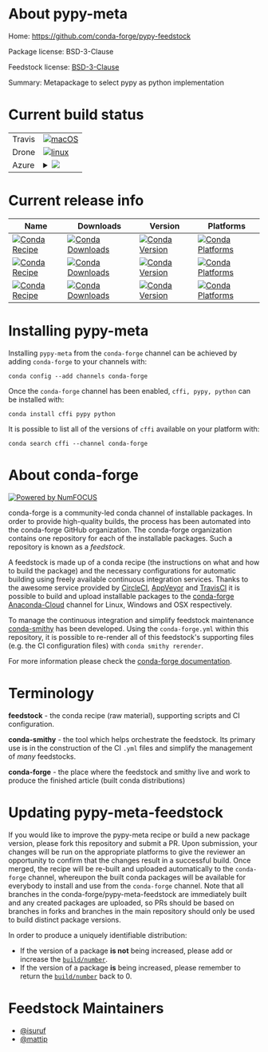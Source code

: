 About pypy-meta
===============

Home: https://github.com/conda-forge/pypy-feedstock

Package license: BSD-3-Clause

Feedstock license: [BSD-3-Clause](https://github.com/conda-forge/pypy-meta-feedstock/blob/master/LICENSE.txt)

Summary: Metapackage to select pypy as python implementation

Current build status
====================


<table><tr>
    <td>Travis</td>
    <td>
      <a href="https://travis-ci.com/conda-forge/pypy-meta-feedstock">
        <img alt="macOS" src="https://img.shields.io/travis/com/conda-forge/pypy-meta-feedstock/master.svg?label=macOS">
      </a>
    </td>
  </tr><tr>
    <td>Drone</td>
    <td>
      <a href="https://cloud.drone.io/conda-forge/pypy-meta-feedstock">
        <img alt="linux" src="https://img.shields.io/drone/build/conda-forge/pypy-meta-feedstock/master.svg?label=Linux">
      </a>
    </td>
  </tr>
    
  <tr>
    <td>Azure</td>
    <td>
      <details>
        <summary>
          <a href="https://dev.azure.com/conda-forge/feedstock-builds/_build/latest?definitionId=9205&branchName=master">
            <img src="https://dev.azure.com/conda-forge/feedstock-builds/_apis/build/status/pypy-meta-feedstock?branchName=master">
          </a>
        </summary>
        <table>
          <thead><tr><th>Variant</th><th>Status</th></tr></thead>
          <tbody><tr>
              <td>linux_64_python3.6.____cpythonpython_version3.6.12</td>
              <td>
                <a href="https://dev.azure.com/conda-forge/feedstock-builds/_build/latest?definitionId=9205&branchName=master">
                  <img src="https://dev.azure.com/conda-forge/feedstock-builds/_apis/build/status/pypy-meta-feedstock?branchName=master&jobName=linux&configuration=linux_64_python3.6.____cpythonpython_version3.6.12" alt="variant">
                </a>
              </td>
            </tr><tr>
              <td>linux_64_python3.6.____cpythonpython_version3.7.9</td>
              <td>
                <a href="https://dev.azure.com/conda-forge/feedstock-builds/_build/latest?definitionId=9205&branchName=master">
                  <img src="https://dev.azure.com/conda-forge/feedstock-builds/_apis/build/status/pypy-meta-feedstock?branchName=master&jobName=linux&configuration=linux_64_python3.6.____cpythonpython_version3.7.9" alt="variant">
                </a>
              </td>
            </tr><tr>
              <td>linux_64_python3.7.____cpythonpython_version3.6.12</td>
              <td>
                <a href="https://dev.azure.com/conda-forge/feedstock-builds/_build/latest?definitionId=9205&branchName=master">
                  <img src="https://dev.azure.com/conda-forge/feedstock-builds/_apis/build/status/pypy-meta-feedstock?branchName=master&jobName=linux&configuration=linux_64_python3.7.____cpythonpython_version3.6.12" alt="variant">
                </a>
              </td>
            </tr><tr>
              <td>linux_64_python3.7.____cpythonpython_version3.7.9</td>
              <td>
                <a href="https://dev.azure.com/conda-forge/feedstock-builds/_build/latest?definitionId=9205&branchName=master">
                  <img src="https://dev.azure.com/conda-forge/feedstock-builds/_apis/build/status/pypy-meta-feedstock?branchName=master&jobName=linux&configuration=linux_64_python3.7.____cpythonpython_version3.7.9" alt="variant">
                </a>
              </td>
            </tr><tr>
              <td>linux_64_python3.8.____cpythonpython_version3.6.12</td>
              <td>
                <a href="https://dev.azure.com/conda-forge/feedstock-builds/_build/latest?definitionId=9205&branchName=master">
                  <img src="https://dev.azure.com/conda-forge/feedstock-builds/_apis/build/status/pypy-meta-feedstock?branchName=master&jobName=linux&configuration=linux_64_python3.8.____cpythonpython_version3.6.12" alt="variant">
                </a>
              </td>
            </tr><tr>
              <td>linux_64_python3.8.____cpythonpython_version3.7.9</td>
              <td>
                <a href="https://dev.azure.com/conda-forge/feedstock-builds/_build/latest?definitionId=9205&branchName=master">
                  <img src="https://dev.azure.com/conda-forge/feedstock-builds/_apis/build/status/pypy-meta-feedstock?branchName=master&jobName=linux&configuration=linux_64_python3.8.____cpythonpython_version3.7.9" alt="variant">
                </a>
              </td>
            </tr><tr>
              <td>linux_aarch64_python3.6.____cpythonpython_version3.6.12</td>
              <td>
                <a href="https://dev.azure.com/conda-forge/feedstock-builds/_build/latest?definitionId=9205&branchName=master">
                  <img src="https://dev.azure.com/conda-forge/feedstock-builds/_apis/build/status/pypy-meta-feedstock?branchName=master&jobName=linux&configuration=linux_aarch64_python3.6.____cpythonpython_version3.6.12" alt="variant">
                </a>
              </td>
            </tr><tr>
              <td>linux_aarch64_python3.6.____cpythonpython_version3.7.9</td>
              <td>
                <a href="https://dev.azure.com/conda-forge/feedstock-builds/_build/latest?definitionId=9205&branchName=master">
                  <img src="https://dev.azure.com/conda-forge/feedstock-builds/_apis/build/status/pypy-meta-feedstock?branchName=master&jobName=linux&configuration=linux_aarch64_python3.6.____cpythonpython_version3.7.9" alt="variant">
                </a>
              </td>
            </tr><tr>
              <td>linux_aarch64_python3.7.____cpythonpython_version3.6.12</td>
              <td>
                <a href="https://dev.azure.com/conda-forge/feedstock-builds/_build/latest?definitionId=9205&branchName=master">
                  <img src="https://dev.azure.com/conda-forge/feedstock-builds/_apis/build/status/pypy-meta-feedstock?branchName=master&jobName=linux&configuration=linux_aarch64_python3.7.____cpythonpython_version3.6.12" alt="variant">
                </a>
              </td>
            </tr><tr>
              <td>linux_aarch64_python3.7.____cpythonpython_version3.7.9</td>
              <td>
                <a href="https://dev.azure.com/conda-forge/feedstock-builds/_build/latest?definitionId=9205&branchName=master">
                  <img src="https://dev.azure.com/conda-forge/feedstock-builds/_apis/build/status/pypy-meta-feedstock?branchName=master&jobName=linux&configuration=linux_aarch64_python3.7.____cpythonpython_version3.7.9" alt="variant">
                </a>
              </td>
            </tr><tr>
              <td>linux_aarch64_python3.8.____cpythonpython_version3.6.12</td>
              <td>
                <a href="https://dev.azure.com/conda-forge/feedstock-builds/_build/latest?definitionId=9205&branchName=master">
                  <img src="https://dev.azure.com/conda-forge/feedstock-builds/_apis/build/status/pypy-meta-feedstock?branchName=master&jobName=linux&configuration=linux_aarch64_python3.8.____cpythonpython_version3.6.12" alt="variant">
                </a>
              </td>
            </tr><tr>
              <td>linux_aarch64_python3.8.____cpythonpython_version3.7.9</td>
              <td>
                <a href="https://dev.azure.com/conda-forge/feedstock-builds/_build/latest?definitionId=9205&branchName=master">
                  <img src="https://dev.azure.com/conda-forge/feedstock-builds/_apis/build/status/pypy-meta-feedstock?branchName=master&jobName=linux&configuration=linux_aarch64_python3.8.____cpythonpython_version3.7.9" alt="variant">
                </a>
              </td>
            </tr><tr>
              <td>linux_ppc64le_python3.6.____cpythonpython_version3.6.12</td>
              <td>
                <a href="https://dev.azure.com/conda-forge/feedstock-builds/_build/latest?definitionId=9205&branchName=master">
                  <img src="https://dev.azure.com/conda-forge/feedstock-builds/_apis/build/status/pypy-meta-feedstock?branchName=master&jobName=linux&configuration=linux_ppc64le_python3.6.____cpythonpython_version3.6.12" alt="variant">
                </a>
              </td>
            </tr><tr>
              <td>linux_ppc64le_python3.6.____cpythonpython_version3.7.9</td>
              <td>
                <a href="https://dev.azure.com/conda-forge/feedstock-builds/_build/latest?definitionId=9205&branchName=master">
                  <img src="https://dev.azure.com/conda-forge/feedstock-builds/_apis/build/status/pypy-meta-feedstock?branchName=master&jobName=linux&configuration=linux_ppc64le_python3.6.____cpythonpython_version3.7.9" alt="variant">
                </a>
              </td>
            </tr><tr>
              <td>linux_ppc64le_python3.7.____cpythonpython_version3.6.12</td>
              <td>
                <a href="https://dev.azure.com/conda-forge/feedstock-builds/_build/latest?definitionId=9205&branchName=master">
                  <img src="https://dev.azure.com/conda-forge/feedstock-builds/_apis/build/status/pypy-meta-feedstock?branchName=master&jobName=linux&configuration=linux_ppc64le_python3.7.____cpythonpython_version3.6.12" alt="variant">
                </a>
              </td>
            </tr><tr>
              <td>linux_ppc64le_python3.7.____cpythonpython_version3.7.9</td>
              <td>
                <a href="https://dev.azure.com/conda-forge/feedstock-builds/_build/latest?definitionId=9205&branchName=master">
                  <img src="https://dev.azure.com/conda-forge/feedstock-builds/_apis/build/status/pypy-meta-feedstock?branchName=master&jobName=linux&configuration=linux_ppc64le_python3.7.____cpythonpython_version3.7.9" alt="variant">
                </a>
              </td>
            </tr><tr>
              <td>linux_ppc64le_python3.8.____cpythonpython_version3.6.12</td>
              <td>
                <a href="https://dev.azure.com/conda-forge/feedstock-builds/_build/latest?definitionId=9205&branchName=master">
                  <img src="https://dev.azure.com/conda-forge/feedstock-builds/_apis/build/status/pypy-meta-feedstock?branchName=master&jobName=linux&configuration=linux_ppc64le_python3.8.____cpythonpython_version3.6.12" alt="variant">
                </a>
              </td>
            </tr><tr>
              <td>linux_ppc64le_python3.8.____cpythonpython_version3.7.9</td>
              <td>
                <a href="https://dev.azure.com/conda-forge/feedstock-builds/_build/latest?definitionId=9205&branchName=master">
                  <img src="https://dev.azure.com/conda-forge/feedstock-builds/_apis/build/status/pypy-meta-feedstock?branchName=master&jobName=linux&configuration=linux_ppc64le_python3.8.____cpythonpython_version3.7.9" alt="variant">
                </a>
              </td>
            </tr><tr>
              <td>osx_64_python3.6.____cpythonpython_version3.6.12</td>
              <td>
                <a href="https://dev.azure.com/conda-forge/feedstock-builds/_build/latest?definitionId=9205&branchName=master">
                  <img src="https://dev.azure.com/conda-forge/feedstock-builds/_apis/build/status/pypy-meta-feedstock?branchName=master&jobName=osx&configuration=osx_64_python3.6.____cpythonpython_version3.6.12" alt="variant">
                </a>
              </td>
            </tr><tr>
              <td>osx_64_python3.6.____cpythonpython_version3.7.9</td>
              <td>
                <a href="https://dev.azure.com/conda-forge/feedstock-builds/_build/latest?definitionId=9205&branchName=master">
                  <img src="https://dev.azure.com/conda-forge/feedstock-builds/_apis/build/status/pypy-meta-feedstock?branchName=master&jobName=osx&configuration=osx_64_python3.6.____cpythonpython_version3.7.9" alt="variant">
                </a>
              </td>
            </tr><tr>
              <td>osx_64_python3.7.____cpythonpython_version3.6.12</td>
              <td>
                <a href="https://dev.azure.com/conda-forge/feedstock-builds/_build/latest?definitionId=9205&branchName=master">
                  <img src="https://dev.azure.com/conda-forge/feedstock-builds/_apis/build/status/pypy-meta-feedstock?branchName=master&jobName=osx&configuration=osx_64_python3.7.____cpythonpython_version3.6.12" alt="variant">
                </a>
              </td>
            </tr><tr>
              <td>osx_64_python3.7.____cpythonpython_version3.7.9</td>
              <td>
                <a href="https://dev.azure.com/conda-forge/feedstock-builds/_build/latest?definitionId=9205&branchName=master">
                  <img src="https://dev.azure.com/conda-forge/feedstock-builds/_apis/build/status/pypy-meta-feedstock?branchName=master&jobName=osx&configuration=osx_64_python3.7.____cpythonpython_version3.7.9" alt="variant">
                </a>
              </td>
            </tr><tr>
              <td>osx_64_python3.8.____cpythonpython_version3.6.12</td>
              <td>
                <a href="https://dev.azure.com/conda-forge/feedstock-builds/_build/latest?definitionId=9205&branchName=master">
                  <img src="https://dev.azure.com/conda-forge/feedstock-builds/_apis/build/status/pypy-meta-feedstock?branchName=master&jobName=osx&configuration=osx_64_python3.8.____cpythonpython_version3.6.12" alt="variant">
                </a>
              </td>
            </tr><tr>
              <td>osx_64_python3.8.____cpythonpython_version3.7.9</td>
              <td>
                <a href="https://dev.azure.com/conda-forge/feedstock-builds/_build/latest?definitionId=9205&branchName=master">
                  <img src="https://dev.azure.com/conda-forge/feedstock-builds/_apis/build/status/pypy-meta-feedstock?branchName=master&jobName=osx&configuration=osx_64_python3.8.____cpythonpython_version3.7.9" alt="variant">
                </a>
              </td>
            </tr>
          </tbody>
        </table>
      </details>
    </td>
  </tr>
</table>

Current release info
====================

| Name | Downloads | Version | Platforms |
| --- | --- | --- | --- |
| [![Conda Recipe](https://img.shields.io/badge/recipe-cffi-green.svg)](https://anaconda.org/conda-forge/cffi) | [![Conda Downloads](https://img.shields.io/conda/dn/conda-forge/cffi.svg)](https://anaconda.org/conda-forge/cffi) | [![Conda Version](https://img.shields.io/conda/vn/conda-forge/cffi.svg)](https://anaconda.org/conda-forge/cffi) | [![Conda Platforms](https://img.shields.io/conda/pn/conda-forge/cffi.svg)](https://anaconda.org/conda-forge/cffi) |
| [![Conda Recipe](https://img.shields.io/badge/recipe-pypy-green.svg)](https://anaconda.org/conda-forge/pypy) | [![Conda Downloads](https://img.shields.io/conda/dn/conda-forge/pypy.svg)](https://anaconda.org/conda-forge/pypy) | [![Conda Version](https://img.shields.io/conda/vn/conda-forge/pypy.svg)](https://anaconda.org/conda-forge/pypy) | [![Conda Platforms](https://img.shields.io/conda/pn/conda-forge/pypy.svg)](https://anaconda.org/conda-forge/pypy) |
| [![Conda Recipe](https://img.shields.io/badge/recipe-python-green.svg)](https://anaconda.org/conda-forge/python) | [![Conda Downloads](https://img.shields.io/conda/dn/conda-forge/python.svg)](https://anaconda.org/conda-forge/python) | [![Conda Version](https://img.shields.io/conda/vn/conda-forge/python.svg)](https://anaconda.org/conda-forge/python) | [![Conda Platforms](https://img.shields.io/conda/pn/conda-forge/python.svg)](https://anaconda.org/conda-forge/python) |

Installing pypy-meta
====================

Installing `pypy-meta` from the `conda-forge` channel can be achieved by adding `conda-forge` to your channels with:

```
conda config --add channels conda-forge
```

Once the `conda-forge` channel has been enabled, `cffi, pypy, python` can be installed with:

```
conda install cffi pypy python
```

It is possible to list all of the versions of `cffi` available on your platform with:

```
conda search cffi --channel conda-forge
```


About conda-forge
=================

[![Powered by NumFOCUS](https://img.shields.io/badge/powered%20by-NumFOCUS-orange.svg?style=flat&colorA=E1523D&colorB=007D8A)](http://numfocus.org)

conda-forge is a community-led conda channel of installable packages.
In order to provide high-quality builds, the process has been automated into the
conda-forge GitHub organization. The conda-forge organization contains one repository
for each of the installable packages. Such a repository is known as a *feedstock*.

A feedstock is made up of a conda recipe (the instructions on what and how to build
the package) and the necessary configurations for automatic building using freely
available continuous integration services. Thanks to the awesome service provided by
[CircleCI](https://circleci.com/), [AppVeyor](https://www.appveyor.com/)
and [TravisCI](https://travis-ci.com/) it is possible to build and upload installable
packages to the [conda-forge](https://anaconda.org/conda-forge)
[Anaconda-Cloud](https://anaconda.org/) channel for Linux, Windows and OSX respectively.

To manage the continuous integration and simplify feedstock maintenance
[conda-smithy](https://github.com/conda-forge/conda-smithy) has been developed.
Using the ``conda-forge.yml`` within this repository, it is possible to re-render all of
this feedstock's supporting files (e.g. the CI configuration files) with ``conda smithy rerender``.

For more information please check the [conda-forge documentation](https://conda-forge.org/docs/).

Terminology
===========

**feedstock** - the conda recipe (raw material), supporting scripts and CI configuration.

**conda-smithy** - the tool which helps orchestrate the feedstock.
                   Its primary use is in the construction of the CI ``.yml`` files
                   and simplify the management of *many* feedstocks.

**conda-forge** - the place where the feedstock and smithy live and work to
                  produce the finished article (built conda distributions)


Updating pypy-meta-feedstock
============================

If you would like to improve the pypy-meta recipe or build a new
package version, please fork this repository and submit a PR. Upon submission,
your changes will be run on the appropriate platforms to give the reviewer an
opportunity to confirm that the changes result in a successful build. Once
merged, the recipe will be re-built and uploaded automatically to the
`conda-forge` channel, whereupon the built conda packages will be available for
everybody to install and use from the `conda-forge` channel.
Note that all branches in the conda-forge/pypy-meta-feedstock are
immediately built and any created packages are uploaded, so PRs should be based
on branches in forks and branches in the main repository should only be used to
build distinct package versions.

In order to produce a uniquely identifiable distribution:
 * If the version of a package **is not** being increased, please add or increase
   the [``build/number``](https://conda.io/docs/user-guide/tasks/build-packages/define-metadata.html#build-number-and-string).
 * If the version of a package **is** being increased, please remember to return
   the [``build/number``](https://conda.io/docs/user-guide/tasks/build-packages/define-metadata.html#build-number-and-string)
   back to 0.

Feedstock Maintainers
=====================

* [@isuruf](https://github.com/isuruf/)
* [@mattip](https://github.com/mattip/)


